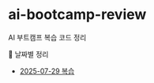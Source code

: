 # ai-bootcamp-review
AI 부트캠프 복습 코드 정리

📅 날짜별 정리
- [2025-07-29 복습]([README.md/2025-07-29/](https://github.com/HYEONTAE12/ai-bootcamp-review/tree/main/2025-07-29%20))

